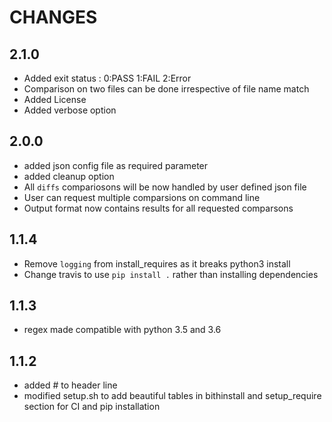 # CHANGES

## 2.1.0
* Added exit status : 0:PASS 1:FAIL 2:Error
* Comparison on two files can be done irrespective of file name match
* Added License
* Added verbose option

## 2.0.0
* added json config  file as required parameter
* added cleanup option
* All `diffs` compariosons will be now handled by user defined json file
* User can request multiple comparsions on command line
* Output format now contains results for all requested comparsons

## 1.1.4

* Remove `logging` from install_requires as it breaks python3 install
* Change travis to use `pip install .` rather than installing dependencies

## 1.1.3

* regex made compatible with python 3.5 and 3.6

## 1.1.2

* added # to header line
* modified setup.sh to add beautiful tables in bithinstall and setup_require section for CI and pip installation
